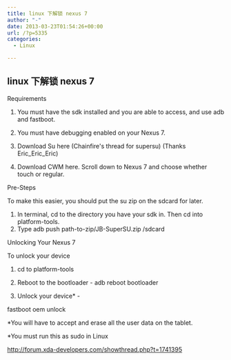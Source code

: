 ```yaml
---
title: linux 下解锁 nexus 7
author: "-"
date: 2013-03-23T01:54:26+00:00
url: /?p=5335
categories:
  - Linux

---
```

## linux 下解锁 nexus 7
Requirements
  
1. You must have the sdk installed and you are able to access, and use adb and fastboot.
  
2. You must have debugging enabled on your Nexus 7.
  
3. Download Su here (Chainfire's thread for supersu) (Thanks Eric_Eric_Eric)
  
4. Download CWM here. Scroll down to Nexus 7 and choose whether touch or regular.

Pre-Steps
  
To make this easier, you should put the su zip on the sdcard for later.

  1. In terminal, cd to the directory you have your sdk in. Then cd into platform-tools.
  2. Type adb push path-to-zip/JB-SuperSU.zip /sdcard

Unlocking Your Nexus 7

To unlock your device
  
1. cd to platform-tools
  
2. Reboot to the bootloader - adb reboot bootloader
  
3. Unlock your device* -
  
fastboot oem unlock
  
*You will have to accept and erase all the user data on the tablet.
  
*You must run this as sudo in Linux

http://forum.xda-developers.com/showthread.php?t=1741395